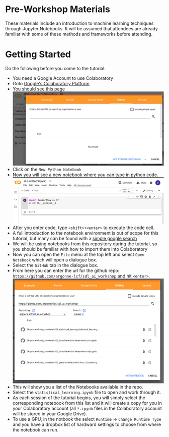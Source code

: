 
# Pre-Workshop Materials

These materials include an introduction to machine learning techniques through Jupyter Notebooks. It will be assumed that attendees are already familiar with some of these methods and frameworks before attending.

# Getting Started

Do the following before you come to the tutorial:
*  You need a Google Account to use Colaboratory
*  Goto [Google's Colaboratory Platform](https://colab.research.google.com) 
*  You should see this page
![start_page](README_images/colab_start_page.png)
*  Click on the `New Python Notebook` 
*  Now you will see a new notebook where you can type in python code.
![clean_page](README_images/collab_start_page1.png)
*  After you enter code, type `<shift>+<enter>` to execute the code cell.
*  A full introduction to the notebook environment is out of scope for this tutorial, but many can be found with a [simple google search](https://www.google.com/search?q=jupyter+notebook+tutorial)
*  We will be using notebooks from this repository during the tutorial, so  you should be familiar with how to import them into Colaboratory
*  Now you can open the `File` menu at the top left and select `Open Notebook` which will open a dialogue box.
*  Select the `GitHub` tab in the dialogue box.
*  From here you can enter the url for the github repo: `https://github.com/argonne-lcf/sdl_ai_workshop` and hit `<enter>`.
![open_github](README_images/colab_open_github.png)
*  This will show you a list of the Notebooks available in the repo.
*  Select the `statistical_learning.ipynb` file to open and work through it.
*  As each session of the tutorial begins, you will simply select the corresponding notebook from this list and it will create a copy for you in your Colaboratory account (all `*.ipynb` files in the Colaboratory account will be stored in your Google Drive).
* To use a GPU, in the notbook the select `Runtime` -> `Change Runtime Type` and you have a dropbox list of hardward settings to choose from where the notebook can run.

